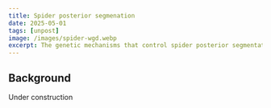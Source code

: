 ```yaml
---
title: Spider posterior segmenation
date: 2025-05-01
tags: [unpost]
image: /images/spider-wgd.webp
excerpt: The genetic mechanisms that control spider posterior segmentation during development
---
```


## Background

Under construction
